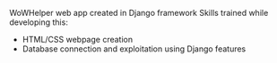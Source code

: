 WoWHelper web app created in Django framework
Skills trained while developing this:
- HTML/CSS webpage creation
- Database connection and exploitation using Django features
